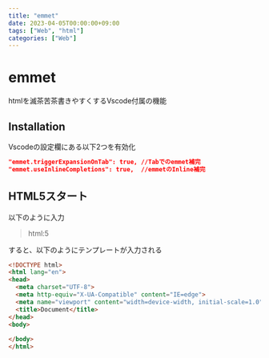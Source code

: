 ```yaml
---
title: "emmet"
date: 2023-04-05T00:00:00+09:00
tags: ["Web", "html"]
categories: ["Web"]
---
```

# emmet

htmlを滅茶苦茶書きやすくするVscode付属の機能

## Installation

Vscodeの設定欄にある以下2つを有効化
``` json
"emmet.triggerExpansionOnTab": true, //Tabでのemmet補完
"emmet.useInlineCompletions": true,  //emmetのInline補完
```

## HTML5スタート

以下のように入力
> html:5

すると、以下のようにテンプレートが入力される
``` html
<!DOCTYPE html>
<html lang="en">
<head>
  <meta charset="UTF-8">
  <meta http-equiv="X-UA-Compatible" content="IE=edge">
  <meta name="viewport" content="width=device-width, initial-scale=1.0">
  <title>Document</title>
</head>
<body>
  
</body>
</html>
```